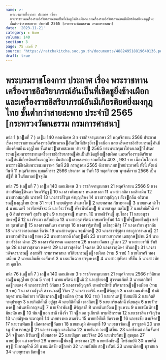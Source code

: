 ```yaml
---
name: >-
  พระบรมราชโองการ ประกาศ เรื่อง
  พระราชทานเครื่องราชอิสริยาภรณ์อันเป็นที่เชิดชูยิ่งช้างเผือกและเครื่องราชอิสริยาภรณ์อันมีเกียรติยศยิ่งมงกุฎไทย
  ชั้นต่ำกว่าสายสะพาย ประจำปี 2565 [กระทรวงวัฒนธรรม กรมการศาสนา]
date: '2023-11-21'
category: ข พิเศษ
volume: 140
section: 3
page: 75 เล่มที่ 7
source: 'https://ratchakitcha.soc.go.th/documents/488249518819640136.pdf'
draft: true
---
```


# พระบรมราชโองการ ประกาศ เรื่อง พระราชทานเครื่องราชอิสริยาภรณ์อันเป็นที่เชิดชูยิ่งช้างเผือกและเครื่องราชอิสริยาภรณ์อันมีเกียรติยศยิ่งมงกุฎไทย ชั้นต่ำกว่าสายสะพาย ประจำปี 2565 [กระทรวงวัฒนธรรม กรมการศาสนา]

หน้า 1 (เลมที่ 7 ) เลม 140 ตอนพิเศษ 3 ข ราชกิจจานุเบกษา 21 พฤศจิกายน 2566 ประกาศ เรื่อง พระราชทานเครื่องราชอิสริยาภรณอันเป็นที่เชิดชูยิ่งชางเผือก และเครื่องราชอิสริยาภรณอันมีเกียรติยศยิ่งมงกุฎไทย ชั้นต่ํากวาสายสะพาย ประจําป 2565 ทรงพระกรุณาโปรดเกลาโปรดกระหมอมพระราชทานเครื่องราชอิสริยาภรณอันเป็นที่เชิดชูยิ่งชางเผือก และเครื่องราชอิสริยาภรณอันมีเกียรติยศยิ่งมงกุฎไทย ชั้นต่ํากวาสายสะพาย รวมทั้งสิ้น 403 , 981 ราย เนื่องในโอกาสพระราชพิธีเฉลิมพระชนมพรรษา วันที่ 28 กรกฎาคม 2565 ดังรายนามทายประกาศนี้ ทั้งนี้ ตั้งแต่วันที่ 11 พฤศจิกายน พุทธศักราช 2566 ประกาศ ณ วันที่ 13 พฤศจิกายน พุทธศักราช 2566 เป็นปที่ 8 ในรัชกาลปจจุบัน

หน้า 75 (เลมที่ 7 ) เลม 140 ตอนพิเศษ 3 ข ราชกิจจานุเบกษา 21 พฤศจิกายน 2566 9 นางสาวปรัชญลินดา จินตจิรัฏฐ 10 นางสาวพิมบงกช หนองหงอก 11 นางสาวลลิตา ผะลิคามิน 12 นางสาวสมฤทัย นาราศรี 13 นางสาวสิรินุช คําบุญเรือง 14 นางสาวสุกัญญา สังขกลิ่น ตริตาภรณมงกุฎไทย (รวม 31 ราย) 1 นายณัฐพร อําแพงใต 2 นายทศพล กันทะวงค 3 นายธเนศ คําไว 4 นายมนตรี วรารักษ์สัจจะ 5 นายวีระวัจน พัชรพีรนันท 6 นายสากูล ผลไม 7 นายสิทธิศักดิ์ คําภู 8 สิบตํารวจตรี สุชรัช บุเงิน 9 นายสุพจน ทนทาน 10 นายอธิวัจน ชุบไธสง 11 นายอนุชา สพงษดี 12 นางจิระภา กลับเอียด 13 นางสาวจุฑารัตน์ เกษมทวีทรัพย์ 14 วาที่รอยตรีหญิง ชลธิชา สุตานันท 15 นางสาวชลันดา อาสาสุข 16 นางสาวฐิตารีย เตโชสุวพิสิฐ 17 นางดาริกา สุขกลับ 18 นางสาวตรองกมล ขีดวัน 19 นางสาวนฐมน จตุพักตร 20 นางสาวพัฐสุดา ตระกูลวรานนท 21 นางสาวภัทริน เตาทอง 22 นางสาวภาวดี เกิดทุงยั้ง 23 นางสาวเยาวเรศ เดชฤกษปาน 24 นางสาวรัชธิชา คําตา 25 นางสาวรัชวรรณ คณะธรรม 26 นางสาววัฒนา ภูโสภา 27 นางสาววาทินี ขันธิกุล 28 นางสาวสุชาดา หาดคํา 29 นางสาวสุดธิดา ใจฉลาด 30 นางสาวสุนิษา บัวแกว 31 นางสาวอัจฉราภรณ สงกะศิริ กรมการศาสนา ทวีติยาภรณชางเผือก (รวม 5 ราย) 1 นายไกรศรี ทองเสมียน 2 นายเฉลิมชัย ดงจันทร์ 3 นางตะวันฉาย บํารุงพงศ 4 นางสาวสุพัตรา ปรีชื่น 5 นางสาวหัทยา คุณโณ

หน้า 76 (เลมที่ 7 ) เลม 140 ตอนพิเศษ 3 ข ราชกิจจานุเบกษา 21 พฤศจิกายน 2566 ทวีติยาภรณมงกุฎไทย (รวม 5 ราย) 1 นายนพรัตน์ ปนธิ 2 นายสุริยงค สุวรรณภักดี 3 นายเอกสิทธิ์ คลายแดง 4 นางสาวปารวี ลีวัฒนา 5 นางสาวอัญญาณี เทศประสิทธิ์ ตริตาภรณชางเผือก (รวม 3 ราย) 1 นางสาวณัฐนรี สงวนวงศวิจิตร 2 นางสาวดารินี หงษหิรัญกุล 3 นางสาวมนพัทธ ปาณิกบุตร กรมศิลปากร ทวีติยาภรณชางเผือก (รวม 103 ราย) 1 นายกานต รับสมบัติ 2 นายกิตติ จาตุประยูร 3 นายกิตติศักดิ์ อยู่สุข 4 นายกิติศักดิ์ เขาสถิตย 5 นายเกรียงศักดิ์ เนียมสุด 6 นายจักรพงศ อนันตชัยกาญจน 7 นายจักรพันธ หิรัญสาลี 8 นายฉันทวัฒน ชูแหวน 9 นายชนันนัทธ มีนะนันทน 10 พันจาเอก ชาลี เพ็งจิ๋ว 11 จาเอก ชูเกียรติ พรมศิริกรรณ 12 นายเชาวลิต เจริญชีพ 13 นายณัฐพล ระดาฤทธิ์ 14 นายทรงพล ตาดเงิน 15 นายทวีศักดิ์ อัครวงษ 16 นายธงชัย สงบจิตร 17 นายธนพัฒน เลิศศาสตรวัฒนา 18 นายธนภูมิ อัตตฤทธิ์ 19 นายธนาวัฒน ตราชูชาติ 20 นายธนู รักษาราษฎร 21 นายธรรมนูญ แรงไม่ลด 22 นายธันวา วงศเสงี่ยม 23 นายธีรเดช กลิ่นจันทร์ 24 จาเอก นิรันดร เอี่ยมสอาด 25 นายบัญชา ชนะวิจิตร 26 นายประวิทย สุขอุบล 27 นายปยะ แสวงทรัพย์ 28 นายพงคพันธ เพชรทอง 29 นายพลังพัธน โพธิสมบัติ 30 นายพิศิษฐ ชัยภาณุศักดิ์ 31 นายมนัสชัย ตายคํา 32 นายมนัสชัย สวางรัตน์ 33 นายมานิตย บูชาชนก 34 นายยุทธนา ชิตทวม
